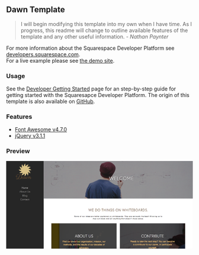 Dawn Template
------------------------------

>I will begin modifying this template into my own when I have time. As I progress, this readme will change to outline available features of the template and any other useful information. _- Nathan Paynter_  

For more information about the Squarespace Developer Platform see [developers.squarespace.com](http://developers.squarespace.com).  
For a live example please see [the demo site](https://dawn-demo.nathanpaynter.com).

### Usage

See the [Developer Getting Started](https://developers.squarespace.com/getting-started) page for an step-by-step guide for getting started with the Squaresapce Developer Platform. The origin of this template is also available on [GitHub](https://github.com/Squarespace/base-template).

### Features

* [Font Awesome v4.7.0](https://github.com/FortAwesome/Font-Awesome)  
* [jQuery v3.1.1](https://jquery.com/)  


### Preview

![Dawn Template Preview](https://github.com/NathanPaynter/Sqs-Dawn/blob/master/assets/img/dawnPreview.png "Dawn Template Preview")

